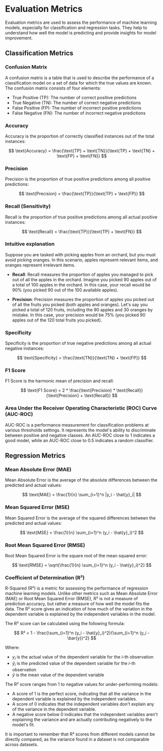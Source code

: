 # Evaluation Metrics

Evaluation metrics are used to assess the performance of machine learning models, especially for classification and regression tasks. They help to understand how well the model is predicting and provide insights for model improvement.

## Classification Metrics

### Confusion Matrix

A confusion matrix is a table that is used to describe the performance of a classification model on a set of data for which the true values are known. The confusion matrix consists of four elements:

- True Positive (TP): The number of correct positive predictions
- True Negative (TN): The number of correct negative predictions
- False Positive (FP): The number of incorrect positive predictions
- False Negative (FN): The number of incorrect negative predictions

### Accuracy

Accuracy is the proportion of correctly classified instances out of the total instances:

$$
\text{Accuracy} = \frac{\text{TP} + \text{TN}}{\text{TP} + \text{TN} + \text{FP} + \text{FN}}
$$

### Precision

Precision is the proportion of true positive predictions among all positive predictions:

$$
\text{Precision} = \frac{\text{TP}}{\text{TP} + \text{FP}}
$$

### Recall (Sensitivity)

Recall is the proportion of true positive predictions among all actual positive instances:

$$
\text{Recall} = \frac{\text{TP}}{\text{TP} + \text{FN}}
$$

### Intuitive explanation

Suppose you are tasked with picking apples from an orchard, but you must avoid picking oranges. In this scenario, apples represent relevant items, and oranges represent irrelevant items.

* **Recall**: Recall measures the proportion of apples you managed to pick out of all the apples in the orchard. Imagine you picked 90 apples out of a total of 100 apples in the orchard. In this case, your recall would be 90% (you picked 90 out of the 100 available apples).

* **Precision**: Precision measures the proportion of apples you picked out of all the fruits you picked (both apples and oranges). Let's say you picked a total of 120 fruits, including the 90 apples and 30 oranges by mistake. In this case, your precision would be 75% (you picked 90 apples out of the 120 total fruits you picked).

### Specificity

Specificity is the proportion of true negative predictions among all actual negative instances:

$$
\text{Specificity} = \frac{\text{TN}}{\text{TN} + \text{FP}}
$$

### F1 Score

F1 Score is the harmonic mean of precision and recall:

$$
\text{F1 Score} = 2 * \frac{\text{Precision} * \text{Recall}}{\text{Precision} + \text{Recall}}
$$

### Area Under the Receiver Operating Characteristic (ROC) Curve (AUC-ROC)

AUC-ROC is a performance measurement for classification problems at various thresholds settings. It represents the model's ability to discriminate between positive and negative classes. An AUC-ROC close to 1 indicates a good model, while an AUC-ROC close to 0.5 indicates a random classifier.

## Regression Metrics

### Mean Absolute Error (MAE)

Mean Absolute Error is the average of the absolute differences between the predicted and actual values:

$$
\text{MAE} = \frac{1}{n} \sum_{i=1}^n |y_i - \hat{y}_i|
$$

### Mean Squared Error (MSE)

Mean Squared Error is the average of the squared differences between the predicted and actual values:

$$
\text{MSE} = \frac{1}{n} \sum_{i=1}^n (y_i - \hat{y}_i)^2
$$

### Root Mean Squared Error (RMSE)

Root Mean Squared Error is the square root of the mean squared error:

$$
\text{RMSE} = \sqrt{\frac{1}{n} \sum_{i=1}^n (y_i - \hat{y}_i)^2}
$$

### Coefficient of Determination (R²)

R-Squared (R²) is a metric for assessing the performance of regression machine learning models. Unlike other metrics such as Mean Absolute Error (MAE) or Root Mean Squared Error (RMSE), R² is not a measure of prediction accuracy, but rather a measure of how well the model fits the data. The R² score gives an indication of how much of the variation in the dependent variable is explained by the independent variables in the model.

The R² score can be calculated using the following formula:

$$
R² = 1 - \frac{\sum_{i=1}^n (y_i - \hat{y}_i)^2}{\sum_{i=1}^n (y_i - \bar{y})^2}
$$

Where:

- $y_i$ is the actual value of the dependent variable for the $i$-th observation
- $\hat{y}_i$ is the predicted value of the dependent variable for the $i$-th observation
- $\bar{y}$ is the mean value of the dependent variable

The R² score ranges from 1 to negative values for under-performing models:

- A score of 1 is the perfect score, indicating that all the variance in the dependent variable is explained by the independent variables.
- A score of 0 indicates that the independent variables don't explain any of the variance in the dependent variable.
- A negative score below 0 indicates that the independent variables aren't explaining the variance and are actually contributing negatively to the model's fit.

It is important to remember that R² scores from different models cannot be directly compared, as the variance found in a dataset is not comparable across datasets.

